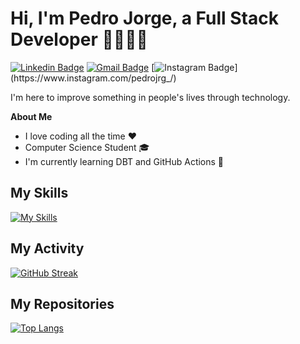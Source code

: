 <h1>Hi, I'm Pedro Jorge, a Full Stack Developer 👨🏻‍💻🚀</h1>

[![Linkedin Badge](https://img.shields.io/badge/-Linkedin-blue?style=flat-square&logo=Linkedin&logoColor=white&link=https://www.linkedin.com/in/pedrojorge258/)](https://www.linkedin.com/in/pedrojorge258/) 
[![Gmail Badge](https://img.shields.io/badge/-pedrojorge2011@gmail.com-c14438?style=flat-square&logo=Gmail&logoColor=white&link=mailto:pedrojorge2011@gmail.com)](mailto:pedrojorge2011@gmail.com)
[![Instagram Badge](https://img.shields.io/badge/-Instagram-purple?style=flat-square&logo=Instagram&logoColor=white&link=https://www.instagram.com/pedrojrg_)](https://www.instagram.com/pedrojrg_/)

I'm here to improve something in people's lives through technology.

**About Me** 
- I love coding all the time ❤️
- Computer Science Student 🎓 
- I'm currently learning DBT and GitHub Actions 🚀 

## My Skills
[![My Skills](https://skillicons.dev/icons?i=git,react,nodejs,ts,tailwindcss,nextjs,postgres,prisma)](https://skillicons.dev)

## My Activity
[![GitHub Streak](https://streak-stats.demolab.com?user=pedrojorge148&theme=whatsapp-dark2&hide_border=true&exclude_days=Sun%2CSat)](https://git.io/streak-stats)&nbsp;&nbsp;

## My Repositories
[![Top Langs](https://github-readme-stats.vercel.app/api/top-langs/?username=pedrojorge148&layout=compact&theme=dark&hide_border=true)](https://github.com/anuraghazra/github-readme-stats)






<!--
**PedroJorge148/PedroJorge148** is a ✨ _special_ ✨ repository because its `README.md` (this file) appears on your GitHub profile.

Here are some ideas to get you started:

- 🔭 I’m currently working on ...
- 🌱 I’m currently learning ...
- 👯 I’m looking to collaborate on ...
- 🤔 I’m looking for help with ...
- 💬 Ask me about ...
- 📫 How to reach me: ...
- 😄 Pronouns: ...
- ⚡ Fun fact: ...
-->
